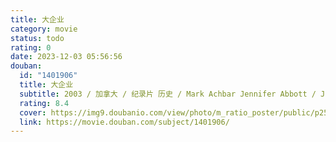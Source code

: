 ```yaml
---
title: 大企业
category: movie
status: todo
rating: 0
date: 2023-12-03 05:56:56
douban:
  id: "1401906"
  title: 大企业
  subtitle: 2003 / 加拿大 / 纪录片 历史 / Mark Achbar Jennifer Abbott / Jane Akre Ray Anderson
  rating: 8.4
  cover: https://img9.doubanio.com/view/photo/m_ratio_poster/public/p2568534104.jpg
  link: https://movie.douban.com/subject/1401906/
---
```


